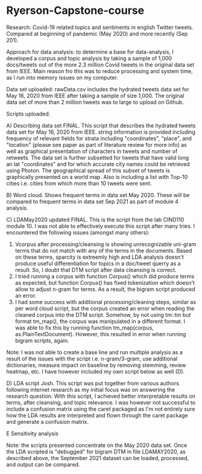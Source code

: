 # Ryerson-Capstone-course
Research:
Covid-19 related topics and sentiments in english Twitter tweets. Compared at beginning of pandemic (May 2020) and more recently (Sep 201).

Approach for data analysis: to determine a base for data-analysis, I developed a corpus and topic analysis by taking a sample of 1,000 docs/tweets out of the more 2.3 million Covid tweets in the original data set from IEEE. Main reason fro this was to reduce processing and system time, as I run into memory issues on my computer.

Data set uploaded: rawData.csv includes the hydrated tweets data set for May 16, 2020 from IEEE after taking a sample of size 1,000. The original data set of more than 2 million tweets was to large to upload on Github.

Scripts uploaded:

A) Describing data set FINAL. This script that describes the hydrated tweets data set for May 16, 2020 from IEEE. string information is provided including frequency of relevant fields for strata including "coordinates", "place", and "location" (please see paper as part of literature review for more info) as well as graphical presentation of characters in tweets and number of retweets. The data set is further subsetted for tweets that have valid long an lat "coordinates" and for which accurate city names could be retrieved using Photon. The geographical spread of this subset of tweets is graphically presented on a world map. Also is including a list with Top-10 cities i.e. cities from which more than 10 tweets were sent.

B) Word cloud. Shows frequent terms in data set May 2020. These will be compared to frequent terms in data set Sep 2021 as part of module 4 analysis.

C) LDAMay2020 updated FINAL. This is the script from the lab CIND110 module 10. I was not able to effectively execute this script after many tries. 
I encountered the following issues (amongst many others): 

  1) Vcorpus after processing/cleansing is showing unrecognizable uni-gram terms that do not match with any of the terms in the documents. Based on these terms, sparcity is extreemly high and LDA analysis doesn't produce useful differentiation for topics in a doc/tweet querry as a result. So, I doubt that DTM script after data cleansing is correct.
  2) I tried running a corpus with function Corpus() which did produce terms as expected, but function Corpus() has fixed tokenization which doesn't allow to adjust n-gram for terms. As a result, the bigram script produced an error.
  3) I had some success with additional processing/cleaning steps, similar as per word cloud script, but the corpus created an error when reading the cleaned corpus into the DTM script. Somehow, by not using tm::tm but format tm_map(), the corpus was manipulated in a different format. I was able to fix this by running function tm_map(corpus, as.PlainTextDocument). However, this resulted in error when running bigram scripts, again.

Note: I was not able to create a base line and run multiple analysis as a result of the issues with the script i.e. n-gram/3-gram, use additional dictionaries, measure impact on baseline by removing stemming, review heatmap, etc. I have however included my own script below as well (D).  

D) LDA script Josh. This script was put together from various authors following internet research as my initial focus was on answering the research question. With this script, I achieved better interpretable results on terms, after cleansing, and topic relevance. I was however not successful to include a confusion matrix using the caret packaged as I'm not entirely sure how the LDA results are interpreted and flown through the caret package and generate a confusion matrix.

E Sensitivity analysis


Note: the scripts presented concentrate on the May 2020 data set. Once the LDA scripted is "debugged" for bigram DTM in file LDAMAY2020, as described above, the September 2021 dataset can be loaded, processed, and output can be compared.
